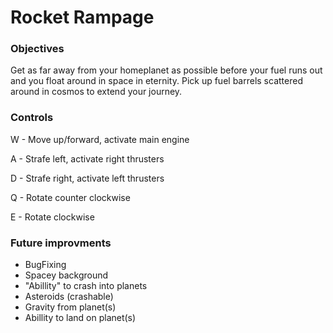 Rocket Rampage
===========

### Objectives
Get as far away from your homeplanet as possible before your fuel runs out and you float around in space in eternity. 
Pick up fuel barrels scattered around in cosmos to extend your journey.


### Controls
W - Move up/forward, activate main engine

A - Strafe left, activate right thrusters

D - Strafe right, activate left thrusters 

Q - Rotate counter clockwise

E - Rotate clockwise


### Future improvments
* BugFixing
* Spacey background
* "Abillity" to crash into planets
* Asteroids (crashable)
* Gravity from planet(s)
* Abillity to land on planet(s)
